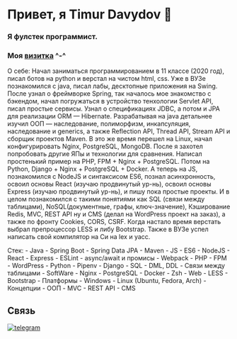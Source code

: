 # Привет, я Timur Davydov 👋

### Я фулстек программист.
### Моя [визитка](https://koichi-hub.github.io/Business_card) ^-^

О себе:
Начал заниматься программированием в 11 классе (2020 год), писал ботов на python и верстал на чистом html, css. Уже в ВУЗе познакомился с java, писал лабы, десктопные приложения на Swing. После узнал о фреймворке Spring, так началось мое знакомство с бэкендом, начал погружаться в устройство тенхологии Servlet API, писал простые сервисы. Узнал о спецификациях JDBC, а потом и JPA для реализации ORM — Hibernate. Разрабатывая на java детальнее изучил ООП — наследование, полиморфизм, инкапсуляция, наследование и generics, а также Reflection API, Thread API, Stream API и сборщик проектов Maven. В это же время перешел на Linux, начал конфигурировать Nginx, PostgreSQL, MongoDB. После я захотел попробовать другие ЯПы и технологии для сравнения. Написал простенький пример на PHP, FPM + Nginx + PostgreSQL. Потом на Python, Django + Nginx + PostgreSQL + Docker. А теперь на JS, познакомился с NodeJS и синтаксисом ES6, познал асинхронность, освоил основы React (изучаю продвинутый ур-нь), освоил основы Express (изучаю продвинутый ур-нь), и пишу пока простые проекты. И в целом познакомился с такими понятиями как SQL (связи между таблицами), NoSQL(документные, графы, ключ-значение), Кэширование Redis, MVC, REST API ну и CMS (делал на WordPress проект на заказ), а также по фронту Cookies, CORS, CSRF. Когда настало время верстать выбрал препроцессор LESS и либу Bootstrap. Также в ВУЗе успел написать свой компилятор на Си на lex и yacc. 

Стек:
    - Java
        - Spring Boot
        - Spring Data JPA
        - Maven
    - JS
        - ES6
        - NodeJS
        - React
        - Express
        - ESLint
        - async/await и промисы
        - Webpack
    - PHP 
        - FPM
        - WordPress
    - Python
        - Pipenv
        - Django
    - SQL
        - DML, DDL
        - Связи между таблицами
    - SoftWare
        - Nginx
        - PostgreSQL
        - Docker
        - Zsh
    - Web
        - LESS
        - Bootstrap
    - Платформы 
        - Windows
        - Linux (Ubuntu, Fedora, Arch)
    - Концепции
        - ООП
        - MVC
        - REST API
        - CMS

## Связь
[![telegram](https://img.shields.io/badge/-telegram-2c3e50?style=for-the-badge&logo=telegram&logoColor=ecf0f1)](https://t.me/Koichi_hub)
